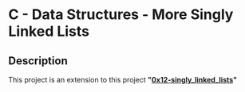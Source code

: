 # C - Data Structures - More Singly Linked Lists
## Description
This project is an extension to this project **"[0x12-singly\_linked\_lists](https://github.com/Ahmad-0000/alx-low\_level\_programming/0x12-singly\_linked\_lists)"**

